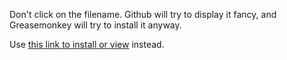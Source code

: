 
Don't click on the filename.  Github will try to display it fancy, and
Greasemonkey will try to install it anyway.

Use [this link to install or view](http://github.com/slumos/slumos_gmail/raw/master/slumos_gmail.user.js) instead.

